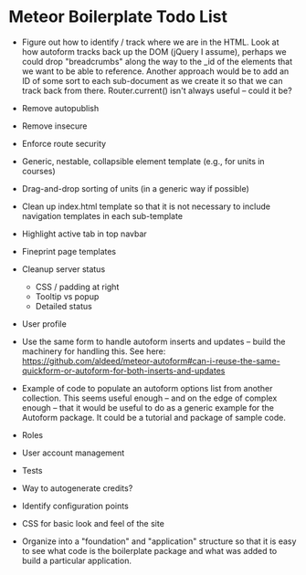Meteor Boilerplate Todo List
============================

* Figure out how to identify / track where we are in the HTML. Look at how autoform tracks back up the DOM (jQuery I assume), perhaps we could drop "breadcrumbs" along the way to the _id of the elements that we want to be able to reference. Another approach would be to add an ID of some sort to each sub-document as we create it so that we can track back from there. Router.current() isn't always useful – could it be?

* Remove autopublish
* Remove insecure
* Enforce route security


* Generic, nestable, collapsible element template (e.g., for units in courses)
* Drag-and-drop sorting of units (in a generic way if possible)
* Clean up index.html template so that it is not necessary to include navigation templates in each sub-template
* Highlight active tab in top navbar
* Fineprint page templates
* Cleanup server status
	* CSS / padding at right
	* Tooltip vs popup
	* Detailed status
* User profile
* Use the same form to handle autoform inserts and updates – build the machinery for handling this. See here: https://github.com/aldeed/meteor-autoform#can-i-reuse-the-same-quickform-or-autoform-for-both-inserts-and-updates
* Example of code to populate an autoform options list from another collection. This seems useful enough – and on the edge of complex enough – that it would be useful to do as a generic example for the Autoform package. It could be a tutorial and package of sample code.


* Roles
* User account management


* Tests


* Way to autogenerate credits?
* Identify configuration points
* CSS for basic look and feel of the site


* Organize into a "foundation" and "application" structure so that it is easy to see what code is the boilerplate package and what was added to build a particular application.
